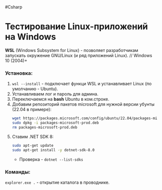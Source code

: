 #Csharp 

# Тестирование Linux-приложений на Windows

**WSL** (Windows Subsystem for Linux) - позволяет разработчикам запускать окружение GNU/Linux (и ряд приложений Linux). // Windows 10 (2004)+

### Установка:
1. `wsl --install` - подключает функци WSL и устанавливает Linux (по умолчанию - Ubuntu).
2. Устанавливаем лог и пароль для админа.
3. Переключаемся на **bash** Ubuntu в ком.строке.
4. Добавим репозиторий пакетов microsoft для нужной версии убунты (22.04 в примере): 
	```bash
	wget https://packages.microsoft.com/config/ubuntu/22.04/packages-microsoft-prod.deb -O packages-microsoft-prod.deb
	sudo dpkg -i packages-microsoft-prod.deb
	rm packages-microsoft-prod.deb
	```
5. Ставим .NET SDK 8:
	```bash
	sudo apt-get update
	sudo apt-get install -y dotnet-sdk-8.0
	```
	- Проверка - `dotnet --list-sdks`

### Команды:
`explorer.exe .` - открытие каталога в проводнике.